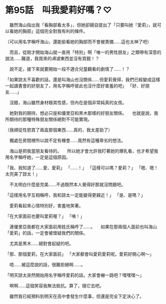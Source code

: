 # 第95話　叫我愛莉好嗎？♡

　雖然海山指出我「看胸部看太多」，但她卻親自提出了「只要叫她『愛莉』，就可以看她的胸部」這個完全對我有利的條件。

（可以用名字稱呼海山，還能偷看她的胸部而不會被責備……這也太神了吧）

　而且，從剛才開始海山就一直用「特別」啊「唯一的男性朋友」之類帶有深意的說法……難道，我買來的*兩盒*東西並沒有買錯！？

　說不定，接下來就要開始一段不適合兒童觀看的劇情了……！？

「如果諒太不喜歡的話，還是叫海山也沒關係……但愛莉覺得，我們已經變成這樣一起讀書會的好朋友了，用名字稱呼彼此也沒什麼好害羞的吧」
「好、好朋友……」

　沒錯，海山雖然身材極其性感，但內在是個非常純真的女孩。

　她對我的期待，想必只是和優里亞和黑木那樣的好朋友關係。
　也就是說，我所期待的那種特殊朋友關係絕對不可能實現。

（我順從性慾買了兩盒那個東西……真的，我太差勁了）

　獨處在房間裡所以說不定有機會……竟然有這種卑劣的想法。

　海山是把我當朋友看待的。
　所以她才會允許我盯著她的爆乳看，也才希望我用名字稱呼她，一定是這個原因。

「我、我知道了……愛、愛莉」
「……！」
「這樣可以嗎？愛莉？」
「嗯、嗯！太完美了諒太！」

　不太明白什麼是完美……不過既然本人覺得好那就沒問題吧。

「這樣用名字互相稱呼，我和諒太一定能變得更親近！」
「是、是嗎？」

　愛莉看起來心情特別好，害羞地笑著。

「在大家面前也要叫愛莉喔？」
「咦！」

　連優里亞我都在大家面前用姓氏稱呼了……。
　如果在那兩個人面前也叫海山「愛莉」的話，一定會被懷疑我們的關係。

　尤其是黑木……絕對會起疑的吧。

「那、那個愛莉，在大家面前」
「大家都會叫愛莉愛莉呢。愛莉好開心啊～」

　唔……被這麼說的話，很難拒絕啊……。

「明天諒太突然開始用名字稱呼愛莉的話，大家會嚇一跳吧？嘿嘿嘿～」

　啊啊……這個笑容我無法抵抗。算了，隨它去吧。

　雖然我已經預料到明天在高中會發生什麼事，但還是完全下定決心了。
